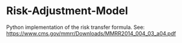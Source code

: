 # Risk-Adjustment-Model

Python implementation of the risk transfer formula. See: https://www.cms.gov/mmrr/Downloads/MMRR2014_004_03_a04.pdf